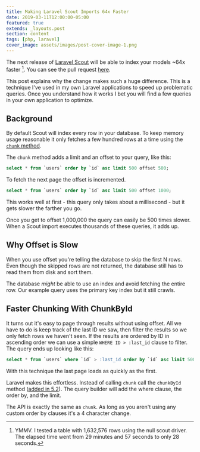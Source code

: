 ```yaml
---
title: Making Laravel Scout Imports 64x Faster
date: 2019-03-11T12:00:00-05:00
featured: true
extends: _layouts.post
section: content
tags: [php, laravel]
cover_image: assets/images/post-cover-image-1.png
---
```


The next release of [Laravel Scout](https://laravel.com/docs/5.8/scout) will be able to index your models ~64x faster [^1].  You can see the pull request [here](https://github.com/laravel/scout/pull/360).

This post explains why the change makes such a huge difference.  This is a technique I've used in my own Laravel applications to speed up problematic queries.  Once you understand how it works I bet you will find a few queries in your own application to optimize.

## Background

By default Scout will index every row in your database. To keep memory usage reasonable it only fetches a few hundred rows at a time using the [`chunk` method](https://laravel.com/docs/5.8/queries#chunking-results).

The `chunk` method adds a limit and an offset to your query, like this:

```sql
select * from `users` order by `id` asc limit 500 offset 500;
```

To fetch the next page the offset is incremented.

```sql
select * from `users` order by `id` asc limit 500 offset 1000;
```

This works well at first - this query only takes about a millisecond - but it gets slower the farther you go.

Once you get to offset 1,000,000 the query can easily be 500 times slower.  When a Scout import executes thousands of these queries, it adds up.

## Why Offset is Slow

When you use offset you're telling the database to skip the first N rows. Even though the skipped rows are not returned, the database still has to read them from disk and sort them.

The database _might_ be able to use an index and avoid fetching the entire row.  Our example query uses the primary key index but it still crawls.

## Faster Chunking With ChunkById

It turns out it's easy to page through results without using offset. All we have to do is keep track of the last ID we saw, then filter the results so we only fetch rows we haven't seen.  If the results are ordered by ID in ascending order we can use a simple `WHERE ID > :last_id` clause to filter.  The query ends up looking like this:

```sql
select * from `users` where `id` > :last_id order by `id` asc limit 500;
```

With this technique the last page loads as quickly as the first.

Laravel makes this effortless.  Instead of calling `chunk` call the `chunkById` method ([added in 5.2](https://github.com/laravel/framework/pull/12861)).  The query builder will add the where clause, the order by, and the limit.

The API is exactly the same as `chunk`.  As long as you aren't using any custom order by clauses it's a 4 character change.

[^1]: YMMV.  I tested a table with 1,632,576 rows using the null scout driver.  The elapsed time went from 29 minutes and 57 seconds to only 28 seconds.
